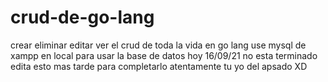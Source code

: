 # crud-de-go-lang
crear eliminar editar ver el crud de toda la vida en go lang
use mysql de xampp en local para usar la base de datos hoy 16/09/21 no esta terminado edita esto mas tarde para completarlo atentamente tu yo del apsado XD
